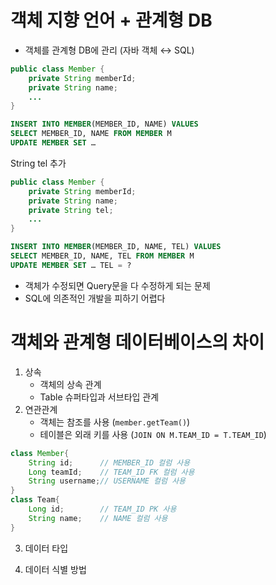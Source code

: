 # 객체 지향 언어 + 관계형 DB

- 객체를 관계형 DB에 관리 (자바 객체 ↔ SQL)

```java
public class Member {
    private String memberId;
    private String name;
    ...
}
```
```sql
INSERT INTO MEMBER(MEMBER_ID, NAME) VALUES
SELECT MEMBER_ID, NAME FROM MEMBER M
UPDATE MEMBER SET …
```

String tel 추가

```java
public class Member {
    private String memberId;
    private String name;
    private String tel;
    ...
}
```
```sql
INSERT INTO MEMBER(MEMBER_ID, NAME, TEL) VALUES
SELECT MEMBER_ID, NAME, TEL FROM MEMBER M
UPDATE MEMBER SET … TEL = ?
```

- 객체가 수정되면 Query문을 다 수정하게 되는 문제
- SQL에 의존적인 개발을 피하기 어렵다

# 객체와 관계형 데이터베이스의 차이

1. 상속
   - 객체의 상속 관계
   - Table 슈퍼타입과 서브타입 관계
2. 연관관계
   - 객체는 참조를 사용 (`member.getTeam()`)
   - 테이블은 외래 키를 사용 (`JOIN ON M.TEAM_ID = T.TEAM_ID`)
```java
class Member{
	String id;      // MEMBER_ID 컬럼 사용
	Long teamId;    // TEAM_ID FK 컬럼 사용
	String username;// USERNAME 컬럼 사용
}
class Team{
	Long id;        // TEAM_ID PK 사용
    String name;    // NAME 컬럼 사용
}
```
3. 데이터 타입

4. 데이터 식별 방법

